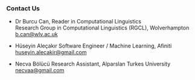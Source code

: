### Contact Us





* Dr Burcu Can, Reader in Computational Linguistics  
  Research Group in Computational Linguistics (RGCL), Wolverhampton  
  b.can@wlv.ac.uk  


* Hüseyin Aleçakır
  Software Engineer / Machine Learning, Afiniti  
  huseyin.alecakir@gmail.com  


* Necva Bölücü
  Research Assistant, Alparslan Turkes University  
  necvaa@gmail.com 


